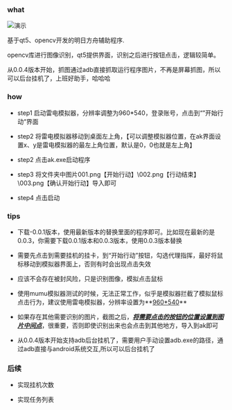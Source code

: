 ### what

![演示](https://github.com/kensou24/akhelper/blob/master/images/ak-help.gif)

基于qt5、opencv开发的明日方舟辅助程序.

opencv库进行图像识别，qt5提供界面，识别之后进行按钮点击，逻辑较简单。

从0.0.4版本开始，抓图通过adb直接抓取运行程序图片，不再是屏幕抓图，所以可以后台挂机了，上班好助手，哈哈哈

### how

- step1 启动雷电模拟器，分辨率调整为960*540，登录账号，点击到“”开始行动“界面
- step2 将雷电模拟器移动到桌面左上角，【可以调整模拟器位置，在ak界面设置x、y是雷电模拟器的最左上角位置，默认是0，0也就是左上角】

- step2 点击ak.exe启动程序
- step3 将文件夹中图片001.png【开始行动】\002.png【行动结束】\003.png【确认开始行动】导入即可
- step4 点击启动

### tips

- 下载-0.0.1版本，使用最新版本的替换里面的程序即可。比如现在最新的是0.0.3，你需要下载0.0.1版本和0.0.3版本，使用0.0.3版本替换

- 需要先点击到需要挂机的挂卡，到“开始行动”按钮，勾选代理指挥，最好将鼠标移动到模拟器界面上，否则有时会出现点击失效

- 应该不会存在被封风险，只是识别图像，模拟点击鼠标

- 使用mumu模拟器测试的时候，无法正常工作，似乎是模拟器拦截了模拟鼠标点击行为，建议使用雷电模拟器，分辨率设置为**<u>960*540</u>**

- 如果存在其他需要识别的图片，截图之后，<u>***将需要点击的按钮的位置设置到图片中间点***</u>，很重要，否则即使识别出来也会点击到其他地方，导入到ak即可

- 从0.0.4版本开始支持adb后台挂机了，需要用户手动设置adb.exe的路径，通过adb直接与android系统交互,所以可以后台挂机了
### 后续

  - 实现挂机次数
  
  - 实现任务列表

  

